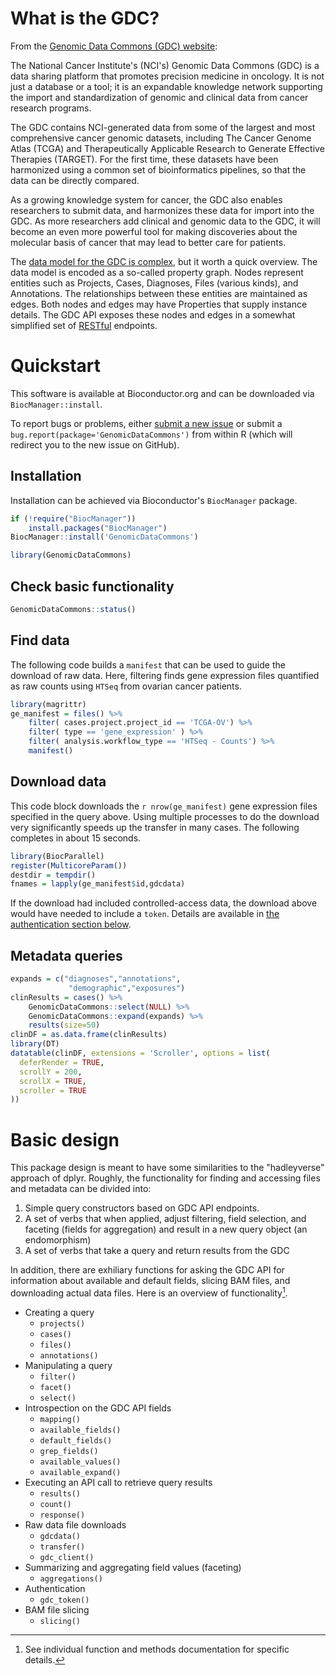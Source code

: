 # What is the GDC?

From the [Genomic Data Commons (GDC) website](https://gdc.nci.nih.gov/about-gdc):

The National Cancer Institute's (NCI's) Genomic Data Commons (GDC) is
a data sharing platform that promotes precision medicine in
oncology. It is not just a database or a tool; it is an expandable
knowledge network supporting the import and standardization of genomic
and clinical data from cancer research programs.

The GDC contains NCI-generated data from some of the largest and most
comprehensive cancer genomic datasets, including The Cancer Genome
Atlas (TCGA) and Therapeutically Applicable Research to Generate
Effective Therapies (TARGET). For the first time, these datasets have
been harmonized using a common set of bioinformatics pipelines, so
that the data can be directly compared.

As a growing knowledge system for cancer, the GDC also enables
researchers to submit data, and harmonizes these data for import into
the GDC. As more researchers add clinical and genomic data to the GDC,
it will become an even more powerful tool for making discoveries about
the molecular basis of cancer that may lead to better care for
patients.

The
[data model for the GDC is complex](https://gdc.cancer.gov/developers/gdc-data-model/gdc-data-model-components),
but it worth a quick overview. The data model is encoded as a
so-called property graph. Nodes represent entities such as Projects,
Cases, Diagnoses, Files (various kinds), and Annotations. The
relationships between these entities are maintained as edges.  Both
nodes and edges may have Properties that supply instance details.  The
GDC API exposes these nodes and edges in a somewhat simplified set
of
[RESTful](https://en.wikipedia.org/wiki/Representational_state_transfer) endpoints.

# Quickstart

This software is available at Bioconductor.org and can be downloaded via
`BiocManager::install`.

To report bugs or problems, either
[submit a new issue](https://github.com/Bioconductor/GenomicDataCommons/issues)
or submit a `bug.report(package='GenomicDataCommons')` from within R (which
will redirect you to the new issue on GitHub).

## Installation

Installation can be achieved via Bioconductor's `BiocManager` package.

```r
if (!require("BiocManager"))
    install.packages("BiocManager")
BiocManager::install('GenomicDataCommons')
```

```r
library(GenomicDataCommons)
```

## Check basic functionality

```r
GenomicDataCommons::status()
```

## Find data

The following code builds a `manifest` that can be used to guide the
download of raw data. Here, filtering finds gene expression files
quantified as raw counts using `HTSeq` from ovarian cancer patients.

```r
library(magrittr)
ge_manifest = files() %>% 
    filter( cases.project.project_id == 'TCGA-OV') %>%
    filter( type == 'gene_expression' ) %>%
    filter( analysis.workflow_type == 'HTSeq - Counts') %>%
    manifest()
```

## Download data

This code block downloads the `r nrow(ge_manifest)` gene expression files specified in the query above. Using multiple processes to do the download very significantly speeds up the transfer in many cases.  The following completes in about 15 seconds.

```r
library(BiocParallel)
register(MulticoreParam())
destdir = tempdir()
fnames = lapply(ge_manifest$id,gdcdata)
```

If the download had included controlled-access data, the download above would have needed to include a `token`.  Details are available in [the authentication section below](#authentication).

## Metadata queries

```r
expands = c("diagnoses","annotations",
             "demographic","exposures")
clinResults = cases() %>% 
    GenomicDataCommons::select(NULL) %>%
    GenomicDataCommons::expand(expands) %>% 
    results(size=50)
clinDF = as.data.frame(clinResults)
library(DT)
datatable(clinDF, extensions = 'Scroller', options = list(
  deferRender = TRUE,
  scrollY = 200,
  scrollX = TRUE,
  scroller = TRUE
))
```
# Basic design

This package design is meant to have some similarities to the "hadleyverse" approach of dplyr. Roughly, the functionality for finding and accessing files and metadata can be divided into:

1. Simple query constructors based on GDC API endpoints.
2. A set of verbs that when applied, adjust filtering, field selection, and faceting (fields for aggregation) and result in a new query object (an endomorphism)
3. A set of verbs that take a query and return results from the GDC

In addition, there are exhiliary functions for asking the GDC API for information about available and default fields, slicing BAM files, and downloading actual data files.  Here is an overview of functionality[^1].


- Creating a query
    - `projects()`
    - `cases()`
    - `files()`
    - `annotations()`
- Manipulating a query
    - `filter()`
    - `facet()`
    - `select()`
- Introspection on the GDC API fields
    - `mapping()`
    - `available_fields()`
    - `default_fields()`
    - `grep_fields()`
    - `available_values()`
    - `available_expand()`
- Executing an API call to retrieve query results
    - `results()`
    - `count()`
    - `response()`
- Raw data file downloads
    - `gdcdata()`
    - `transfer()`
    - `gdc_client()`
- Summarizing and aggregating field values (faceting)
    - `aggregations()`
- Authentication
    - `gdc_token()`
- BAM file slicing
    - `slicing()`

[^1]: See individual function and methods documentation for specific details.
